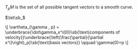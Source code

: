 $T_pM$ is the set of all possible tangent vectors to a smooth curve.


$\let\sb_$

\\[
\vartheta_{\gamma , p} = \underbrace{\dot\gamma_x^i(0)}\sb{\text{components of velocity}}\underbrace{\left(\frac{\partial}{\partial x^i}\right)_p}\sb{\text{basis vectors}} \qquad \gamma(0)=p
\\]